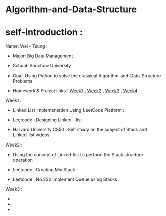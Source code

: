 # Algorithm-and-Data-Structure

# self-introduction :



Name: Wei - Tsung :

- Major: Big Data Management

- School: Soochow University

- Goal: Using Python to solve the classical Algorithm-and-Data-Structure Problems


- Homework & Project links :
[Week1]() , [Week2]() , [Week3]() , [Week4]()



Week1 :

- Linked List Implementation Using LeetCode Platform :

- Leetcode : Designing Linked - list

- Harvard University CS50 : Self study on the subject of Stack and Linked-list videos


Week2 :

- Using the concept of Linked-list to perform the Stack structure operation

- Leetcode : Creating MiniStack

- Leetcode : No.232 Implement Queue using Stacks

Week3 :

-
-
-

